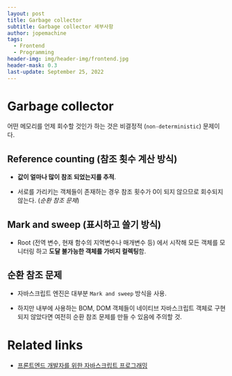 ```yaml
---
layout: post
title: Garbage collector
subtitle: Garbage collector 세부사항
author: jopemachine
tags:
  - Frontend
  - Programming
header-img: img/header-img/frontend.jpg
header-mask: 0.3
last-update: September 25, 2022
---
```


# Garbage collector

어떤 메모리를 언제 회수할 것인가 하는 것은 비결정적 (`non-deterministic`) 문제이다.

## Reference counting (참조 횟수 계산 방식)

- **값이 얼마나 많이 참조 되었는지를 추적**.

- 서로를 가리키는 객체들이 존재하는 경우 참조 횟수가 0이 되지 않으므로 회수되지 않는다. (*순환 참조 문제*)

## Mark and sweep (표시하고 쓸기 방식)

- Root (전역 변수, 현재 함수의 지역변수나 매개변수 등) 에서 시작해 모든 객체를 모니터링 하고 **도달 불가능한 객체를 가비지 컬렉팅**함.

## 순환 참조 문제

- 자바스크립트 엔진은 대부분 `Mark and sweep` 방식을 사용.

- 하지만 내부에 사용하는 BOM, DOM 객체들이 네이티브 자바스크립트 객체로 구현되지 않았다면 여전히 순환 참조 문제를 만들 수 있음에 주의할 것.

# Related links

- [프론트엔드 개발자를 위한 자바스크립트 프로그래밍](https://www.aladin.co.kr/shop/wproduct.aspx?ItemId=26434671)
